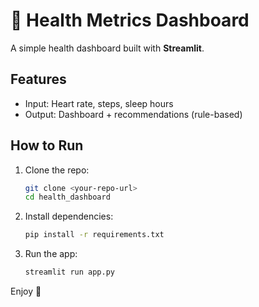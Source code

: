 # 🏥 Health Metrics Dashboard

A simple health dashboard built with **Streamlit**.

## Features
- Input: Heart rate, steps, sleep hours
- Output: Dashboard + recommendations (rule-based)

## How to Run
1. Clone the repo:
   ```bash
   git clone <your-repo-url>
   cd health_dashboard
   ```

2. Install dependencies:
   ```bash
   pip install -r requirements.txt
   ```

3. Run the app:
   ```bash
   streamlit run app.py
   ```

Enjoy 🚀
